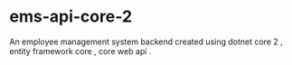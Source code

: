 # ems-api-core-2

An employee management system backend created using dotnet core 2 , entity framework core , core web api .
